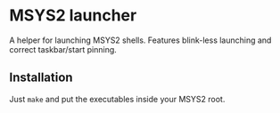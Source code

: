 MSYS2 launcher
==============

A helper for launching MSYS2 shells. Features blink-less launching and correct taskbar/start pinning.

Installation
------------

Just `make` and put the executables inside your MSYS2 root.
